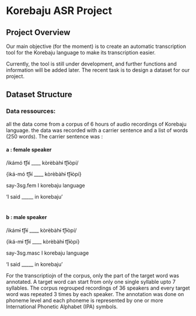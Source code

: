 # Korebaju ASR Project

## Project Overview

Our main objective (for the moment) is to create an automatic transcription tool for the Korebaju language to make its transcription easier.

Currently, the tool is still under development, and further functions and information will be added later. The recent task is to design a dataset for our project.

## Dataset Structure
### Data ressources: 
all the data come from a corpus of 6 hours of audio recordings of Korebaju language. the data was recorded with a carrier sentence and a list of words (250 words). The carrier sentence was :

#### a : female speaker
/ìkámó t͡ʃɨ̀í ____ kòrèbàhɨ́ t͡ʃɨ́òpí/

{ìká-mó t͡ʃɨ̀í ____ kòrèbàhɨ́ t͡ʃɨ́òpí}

say-3sg.fem I korebaju language

‘I said _____ in korebaju’
#
#### b : male speaker
/ìkámɨ́ t͡ʃɨ̀í ____ kòrèbàhɨ́ t͡ʃɨ́òpí/

{ìká-mɨ́ t͡ʃɨ̀í ____ kòrèbàhɨ́ t͡ʃɨ́òpí}

say-3sg.masc I korebaju language

‘I said _____ in korebaju’

For the transcriptiojn of the corpus, only the part of the target word was annotated. A target word can start from only one single syllable upto 7 syllables.
The corpus regrouped recordings of 36 speakers and every target word was repeated 3 times by each speaker.
The annotation was done on phoneme level and each phoneme is represented by one or more International Phonetic Alphabet (IPA) symbols.
